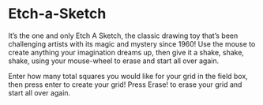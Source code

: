 # Etch-a-Sketch
It’s the one and only Etch A Sketch, the classic drawing toy that’s been challenging artists with its magic and mystery since 1960! Use the mouse to create anything your imagination dreams up, then give it a shake, shake, shake, using your mouse-wheel to erase and start all over again.

Enter how many total squares you would like for your grid in the field box, then press enter to create your grid! Press Erase! to erase your grid and start all over again.
